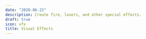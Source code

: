 ```yaml
---
date: "2020-06-22"
description: Create fire, lasers, and other special effects.
draft: true
icon: vfx
title: Visual Effects
---
```

